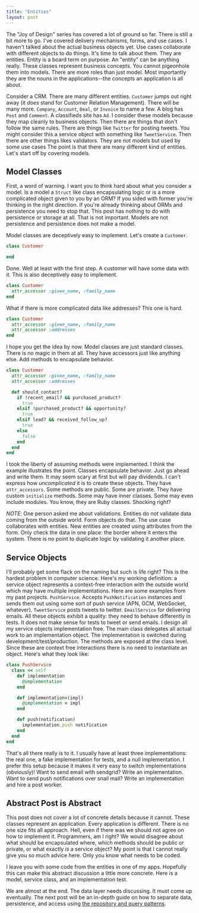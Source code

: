 ```yaml
---
title: "Entities"
layout: post
---
```


The "Joy of Design" series has covered a lot of ground so far. There is
still a bit more to go. I've covered delivery mechanisms, forms, and
use cases. I haven't talked about the actual business objects
yet. Use cases collaborate with different objects to do things. It's
time to talk about them. They are entities. Entity is a board term on
purpose. An "entity" can be anything really. These classes represent
business concepts. You cannot pigeonhole them into models. There are
more roles than just model. Most importantly they are the nouns in
the applications--the concepts an application is all about.

Consider a CRM. There are many different entities. `Customer`
jumps out right away (it _does_ stand for Customer Relation
Management). There will be many more. `Company`, `Account`, `Deal`, or 
`Invoice` to name a few. A blog has `Post` and `Comment`. A
classifieds site has `Ad`. I consider these models because they map
cleanly to business objects. Then there are things that don't follow
the same rules. There are things like `Twitter` for posting tweets.
You might consider this a service object with something like
`TweetService`. Then there are other things likes validators. They are
not models but used by some use cases The point is that there
are many different kind of entities. Let's start off by covering
models.

## Model Classes

First, a word of warning. I want you to think hard about what you
consider a model. Is a model a `Struct` like class encapsulating logic
or is a more complicated object given to you by an ORM? If you sided
with former you're thinking in the right direction. If you're already
thinking about ORMs and persistence you need to stop that. This post
has nothing to do with persistence or storage at all. That is not
important. Models are not persistence and persistence does not make a
model.

Model classes are deceptively easy to implement. Let's create a
`Customer`.

```ruby
class Customer

end
```

Done. Well at least with the first step. A customer will have some data
with it. This is also deceptively easy to implement.

```ruby
class Customer
  attr_accessor :given_name, :family_name
end
```

What if there is more complicated data like addresses? This one
is hard.

```ruby
class Customer
  attr_accessor :given_name, :family_name
  attr_accessor :addresses
end
```

I hope you get the idea by now. Model classes are just standard
classes. There is no magic in them at all. They have accessors just
like anything else. Add methods to encapsulate behavior.

```ruby
class Customer
  attr_accessor :given_name, :family_name
  attr_accessor :addresses

  def should_contact?
    if !recent_email? && purchased_product?
      true
    elsif !purchased_product? && opportunity?
      true
    elsif lead? && received_follow_up?
      true
    else
      false
    end
  end
end
```

I took the liberty of assuming methods were implemented. I think the
example illustrates the point. Classes encapsulate behavior. Just go
ahead and write them. It may seem scary at first but will pay
dividends. I can't express how _uncomplicated_ it is to create these
objects. They have `attr_accessors`. Some methods are public. Some are
private. They have custom `initialize` methods. Some may have inner classes.
Some may even include modules. You know, they are Ruby classes.
Shocking right?

_NOTE_: One person asked me about validations. Entities do not
validate data coming from the outside world. Form objects do that.
The use case collaborates with entities. New entities are created
using attributes from the form. Only check the data in one place:
the border where it enters the system. There is no point to duplicate
logic by validating it another place.

## Service Objects

I'll probably get some flack on the naming but such is life right?
This is the hardest problem in computer science. Here's my working
definition: a service object represents a context-free interaction
with the outside world which may have multiple implementations. Here
are some examples from my past projects. `PushService`. Accepts
`PushNotification` instances and sends them out using some sort of
push service (APN, GCM, WebSocket, whatever). `TweetService` posts
tweets to twitter. `EmailService` for delivering emails. All these
objects exhibit a quality: they need to behave differently in tests.
It does not make sense for tests to tweet or send emails. I design all
my service objects implementation free. The main class delegates all
actual work to an implementation object. The implementation is
switched during development/test/production. The methods are exposed
at the class level. Since these are context free interactions there is
no need to instantiate an object. Here's what they look like:

```ruby
class PushService
  class << self
    def implementation
      @implementation
    end

    def implementation=(impl)
      @implementation = impl
    end

    def push(notification)
      implementation.push notification
    end
  end
end
```

That's all there really is to it. I usually have at least three
implementations: the real one, a fake implementation for tests, and a
null implementation. I prefer this setup because it makes it very
easy to switch implementations (obviously)! Want to send email with
sendgrid? Write an implementation. Want to send push notifications
over snail mail? Write an implementation and hire a post worker.

## Abstract Post is Abstract

This post does not cover a lot of concrete details because it cannot.
These classes represent an application. Every application is
different. There is no one size fits all approach. Hell, even if there
was we should not agree on how to implement it. Programmers, am I
right? We would disagree about what should be encapsulated where,
which methods should be public or private, or what exactly _is_ a
service object? My point is that I cannot really give you so much
advice here. Only you know what needs to be coded.

I leave you with some code from the entities in one of my apps.
Hopefully this can make this abstract discussion a little more
concrete. Here is a model, service class, and an implementation test.

<script src="https://gist.github.com/ahawkins/db56a0c35a5d025aeb61.js"></script>

We are almost at the end. The data layer needs discussing. It must
come up eventually. The next post will be an in-depth guide on how to
separate data, persistence, and access using [the repository and query
patterns](/2014/01/pesistence_with_repository_and_query_patterns/).

